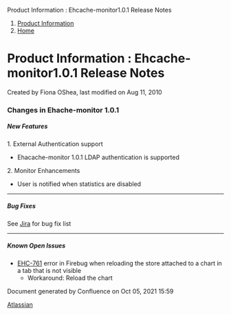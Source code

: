 Product Information : Ehcache-monitor1.0.1 Release Notes  

1.  [Product Information](index.html)
2.  [Home](Home.html)

Product Information : Ehcache-monitor1.0.1 Release Notes
========================================================

Created by Fiona OShea, last modified on Aug 11, 2010

### Changes in Ehache-monitor 1.0.1

##### New Features

1\. External Authentication support

*   Ehacache-monitor 1.0.1 LDAP authentication is supported

2\. Monitor Enhancements

*   User is notified when statistics are disabled

* * *

##### Bug Fixes

See [Jira](https://jira.terracotta.org/jira/browse/EHC/fixforversion/10876) for bug fix list

* * *

##### Known Open Issues

*   [EHC-761](https://jira.terracotta.org/jira/browse/EHC-761) error in Firebug when reloading the store attached to a chart in a tab that is not visible
    *   Workaround: Reload the chart

Document generated by Confluence on Oct 05, 2021 15:59

[Atlassian](http://www.atlassian.com/)